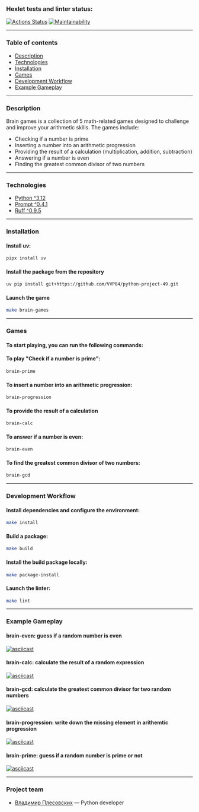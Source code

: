 ### Hexlet tests and linter status:
[![Actions Status](https://github.com/VVP04/python-project-49/actions/workflows/hexlet-check.yml/badge.svg)](https://github.com/VVP04/python-project-49/actions)
[![Maintainability](https://api.codeclimate.com/v1/badges/b6cc4d2a77925785cdbb/maintainability.svg)](https://codeclimate.com/github/VVP04/python-project-49/maintainability)

---

### Table of contents

- [Description](#description)
- [Technologies](#technologies)
- [Installation](#installation)
- [Games](#games)
- [Development Workflow](#development-workflow)
- [Example Gameplay](#example-gameplay)

---

### Description

Brain games is a collection of 5 math-related games designed to challenge and improve your arithmetic skills. The games include:

- Checking if a number is prime
- Inserting a number into an arithmetic progression
- Providing the result of a calculation (multiplication, addition, subtraction)
- Answering if a number is even
- Finding the greatest common divisor of two numbers

---

### Technologies

- [Python ^3.12](https://www.python.org/)
- [Prompt ^0.4.1](https://pypi.org/project/prompt/)
- [Ruff ^0.9.5](https://astral.sh/ruff)

---

### Installation

#### Install uv:
```bash
pipx install uv
```
#### Install the package from the repository
```bash
uv pip install git+https://github.com/VVP04/python-project-49.git
```
#### Launch the game
```bash
make brain-games
```

---

### Games
#### To start playing, you can run the following commands:

#### To play "Check if a number is prime":
```bash
brain-prime
```
#### To insert a number into an arithmetic progression:
```bash
brain-progression
```
#### To provide the result of a calculation
```bash
brain-calc
```
#### To answer if a number is even:
```bash
brain-even
```
#### To find the greatest common divisor of two numbers:
```bash
brain-gcd
```

---

### Development Workflow
#### Install dependencies and configure the environment:
```bash
make install
```
#### Build a package:
```bash
make build
```
#### Install the build package locally:
```bash
make package-install
```
#### Launch the linter:
```bash
make lint
```

---

### Example Gameplay
#### brain-even: guess if a random number is even
[![asciicast](https://asciinema.org/a/704708.svg)](https://asciinema.org/a/704708)
#### brain-calc: calculate the result of a random expression 
[![asciicast](https://asciinema.org/a/704709.svg)](https://asciinema.org/a/704709)
#### brain-gcd: calculate the greatest common divisor for two random numbers
[![asciicast](https://asciinema.org/a/704710.svg)](https://asciinema.org/a/704710)
#### brain-progression: write down the missing element in arithemtic progression
[![asciicast](https://asciinema.org/a/5D7BnwJWcVlkIouvhCT3Kpb42.svg)](https://asciinema.org/a/5D7BnwJWcVlkIouvhCT3Kpb42)
#### brain-prime: guess if a random number is prime or not
[![asciicast](https://asciinema.org/a/uhL2FbNtwJYQzPoBnwFKW4jUt.svg)](https://asciinema.org/a/uhL2FbNtwJYQzPoBnwFKW4jUt)

---

### Project team

- [Владимир Плесовских](https://vk.com/id320156902) — Python developer